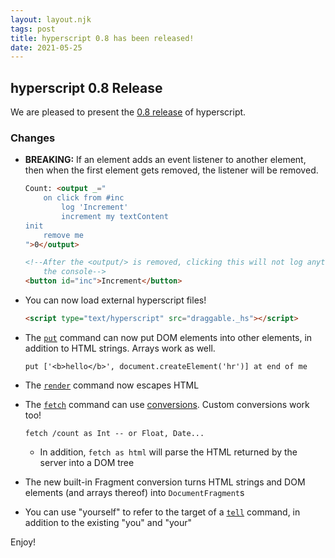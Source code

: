 ```yaml
---
layout: layout.njk
tags: post
title: hyperscript 0.8 has been released!
date: 2021-05-25
---
```


## hyperscript 0.8 Release

We are pleased to present the 
[0.8 release](https://unpkg.com/browse/hyperscript.org@0.8/) 
of hyperscript.

### Changes

*	**BREAKING:** If an element adds an event listener to another element, then 
when the first element gets removed, the listener will be removed.

	```html
	Count: <output _="
		on click from #inc
			log 'Increment' 
			increment my textContent
	init
		remove me
	">0</output>

	<!--After the <output/> is removed, clicking this will not log anything to 
		the console-->
	<button id="inc">Increment</button>
	```

*	You can now load external hyperscript files!

	```html
	<script type="text/hyperscript" src="draggable._hs"></script>
	```

*	The [`put`](/commands/put) command can now put DOM elements into other
	elements, in addition to HTML strings. Arrays work as well.

	```hyperscript
	put ['<b>hello</b>', document.createElement('hr')] at end of me
	```

*	The [`render`](/commands/render) command now escapes HTML

*	The [`fetch`](/commands/fetch) command can use [conversions](/expressions/as).
	Custom conversions work too!

	```hyperscript
	fetch /count as Int -- or Float, Date...
	```

	*	In addition, `fetch as html` will parse the HTML returned by the server
		into a DOM tree
*	The new built-in Fragment conversion turns HTML strings and DOM elements
	(and arrays thereof) into `DocumentFragment`s

*	You can use "yourself" to refer to the target of a [`tell`](/commands/tell)
	command, in addition to the existing "you" and "your"

Enjoy!
